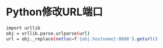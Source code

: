 # Python修改URL端口

```sh
import urllib
obj = urllib.parse.urlparse(url)
url = obj._replace(netloc=f'{obj.hostname}:8888').geturl()
```
